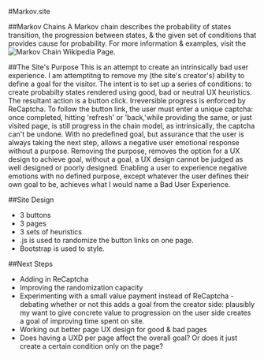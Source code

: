 #Markov.site

##Markov Chains
A Markov chain describes the probability of states transition, the progression between states, & the given set of conditions that provides cause for probability. For more information & examples, visit the ![Markov Chain Wikipedia Page](http://en.wikipedia.org/wiki/Examples_of_Markov_chains).

##The Site's Purpose
This is an attempt to create an intrinsically bad user experience. I am attemptitng to remove my (the site's creator's) ability to define a goal for the visitor.
The intent is to set up a series of conditions: to create probabilty states rendered using good, bad or neutral UX heuristics. The resultant action is a button click. Irreversible progress is enforced by ReCaptcha. To follow the button link, the user must enter a unique captcha: once completed, hitting 'refresh' or 'back,'while providing the same, or just visited page, is still progress in the chain model, as intrinsically, the captcha can't be undone. 
With no predefined goal, but assurance that the user is always taking the next step, allows a negative user emotional response without a purpose. Removing the purpose, removes the option for a UX design to achieve goal, without a goal, a UX design cannot be judged as well designed or poorly designed.
Enabling a user to experience negative emotions with no defined purpose, except whatever the user defines their own goal to be, achieves what I would name a Bad User Experience.

##Site Design
* 3 buttons
* 3 pages
* 3 sets of heuristics
* .js is used to randomize the button links on one page.
* Bootstrap is used to style.

##Next Steps
* Adding in ReCaptcha
* Improving the randomization capacity
* Experimenting with a small value payment instead of ReCaptcha - debating whether or not this adds a goal from the creator side: plausibly my want to give concrete value to progression on the user side creates a goal of improving time spent on site.
* Working out better page UX design for good & bad pages
* Does having a UXD per page affect the overall goal? Or does it just create a certain condition only on the page?
